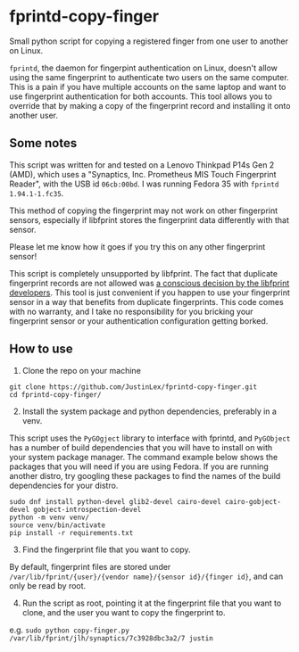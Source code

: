# fprintd-copy-finger
Small python script for copying a registered finger from one user to another on Linux.

`fprintd`, the daemon for fingerpint authentication on Linux, doesn't allow using the same fingerprint to authenticate two users on the same computer. This is a pain if you have multiple accounts on the same laptop and want to use fingerprint authentication for both accounts. This tool allows you to override that by making a copy of the fingerprint record and installing it onto another user.

## Some notes
This script was written for and tested on a Lenovo Thinkpad P14s Gen 2 (AMD), which uses a "Synaptics, Inc. Prometheus MIS Touch Fingerprint Reader", with the USB id `06cb:00bd`. I was running Fedora 35 with `fprintd 1.94.1-1.fc35`. 

This method of copying the fingerprint may not work on other fingerprint sensors, especially if libfprint stores the fingerprint data differently with that sensor. 

Please let me know how it goes if you try this on any other fingerprint sensor!

This script is completely unsupported by libfprint. The fact that duplicate fingerprint records are not allowed was 
[a conscious decision by the libfprint developers](https://gitlab.freedesktop.org/libfprint/fprintd/-/blob/master/src/device.c#L2226). 
This tool is just convenient if you happen to use your fingerprint sensor in a way that benefits from duplicate fingerprints. 
This code comes with no warranty, and I take no responsibility for you bricking your fingerprint sensor or your authentication configuration getting borked.

## How to use
1. Clone the repo on your machine

```
git clone https://github.com/JustinLex/fprintd-copy-finger.git
cd fprintd-copy-finger/
```

2. Install the system package and python dependencies, preferably in a venv.

This script uses the `PyGOgject` library to interface with fprintd, and `PyGObject` has a number of build dependencies that 
you will have to install on with your system package manager. The command example below shows the packages that you will need if you are using Fedora.
If you are running another distro, try googling these packages to find the names of the build dependencies for your distro.

```
sudo dnf install python-devel glib2-devel cairo-devel cairo-gobject-devel gobject-introspection-devel
python -m venv venv/
source venv/bin/activate
pip install -r requirements.txt
```

3. Find the fingerprint file that you want to copy.

By default, fingerprint files are stored under `/var/lib/fprint/{user}/{vendor name}/{sensor id}/{finger id}`, and can only be read by root.

4. Run the script as root, pointing it at the fingerprint file that you want to clone, and the user you want to copy the fingerprint to.

e.g. `sudo python copy-finger.py /var/lib/fprint/jlh/synaptics/7c3928dbc3a2/7 justin`
